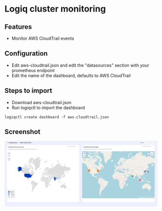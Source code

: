 # Logiq cluster monitoring

## Features
* Monitor AWS CloudTrail events

## Configuration

* Edit aws-cloudtrail.json and edit the "datasources" section with your prometheus endpoint
* Edit the name of the dashboard, defaults to AWS CloudTrail

## Steps to import

* Download aws-cloudtrail.json
* Run logiqctl to import the dashboard

```
logiqctl create dashboard -f aws-cloudtrail.json
```

## Screenshot
![image info](./aws-cloudtrail.png)
